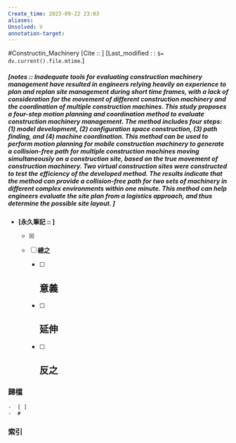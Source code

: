 ```yaml
---
Create_time: 2023-09-22 23:03
aliases: 
Unsolved: V
annotation-target:
---
```

#Constructin_Machinery
[Cite ::  ]
[Last_modified : : `$= dv.current().file.mtime`.]
##### [notes :: Inadequate tools for evaluating construction machinery management have resulted in engineers relying heavily on experience to plan and replan site management during short time frames, with a lack of consideration for the movement of different construction machinery and the coordination of multiple construction machines. This study proposes a four-step motion planning and coordination method to evaluate construction machinery management. The method includes four steps: (1) model development, (2) configuration space construction, (3) path finding, and (4) machine coordination. This method can be used to perform motion planning for mobile construction machinery to generate a collision-free path for multiple construction machines moving simultaneously on a construction site, based on the true movement of construction machinery. Two virtual construction sites were constructed to test the efficiency of the developed method. The results indicate that the method can provide a collision-free path for two sets of machinery in different complex environments within one minute. This method can help engineers evaluate the site plan from a logistics approach, and thus determine the possible site layout.  ]

- **[永久筆記 :: ]**
	
	- [x]
	
	- [ ] **總之**
		
		- [ ] **意義**
			-
		
		- [ ] **延伸**
			- 
		
		- [ ] **反之**
			-
		


### 歸檔 
	-  [ ]
	-  #

### 索引

